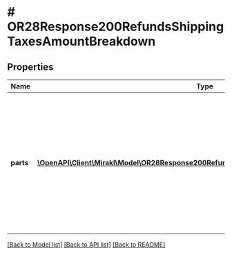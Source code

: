 # # OR28Response200RefundsShippingTaxesAmountBreakdown

## Properties

Name | Type | Description | Notes
------------ | ------------- | ------------- | -------------
**parts** | [**\OpenAPI\Client\Mirakl\Model\OR28Response200RefundsShippingTaxesAmountBreakdownParts[]**](OR28Response200RefundsShippingTaxesAmountBreakdownParts.md) | The parts which constitute the total amount. &lt;br/&gt;Each part can have different invoicing rules. The sum of the amount of each part is equal to the total amount. Multiple parts can be returned in tax mode TAX_INCLUDED. | [optional]

[[Back to Model list]](../../README.md#models) [[Back to API list]](../../README.md#endpoints) [[Back to README]](../../README.md)
